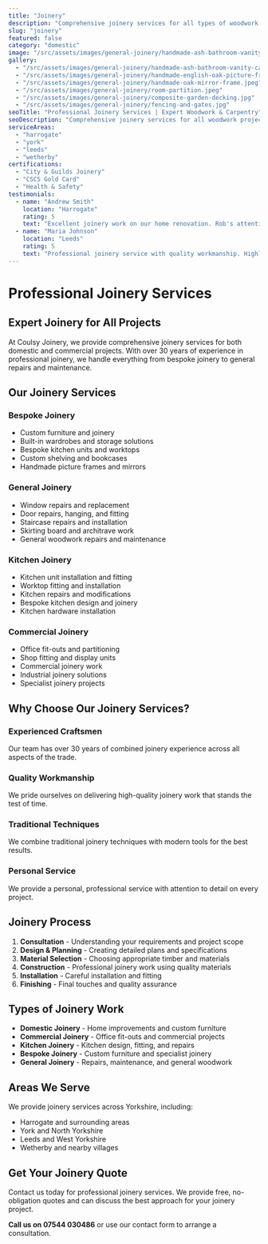 ```yaml
---
title: "Joinery"
description: "Comprehensive joinery services for all types of woodwork projects. From bespoke joinery to general repairs, we provide expert joinery solutions for domestic and commercial clients."
slug: "joinery"
featured: false
category: "domestic"
image: "/src/assets/images/general-joinery/handmade-ash-bathroom-vanity-cabinet.jpeg"
gallery:
  - "/src/assets/images/general-joinery/handmade-ash-bathroom-vanity-cabinet.jpeg"
  - "/src/assets/images/general-joinery/handmade-english-oak-picture-frame.jpeg"
  - "/src/assets/images/general-joinery/handmade-oak-mirror-frame.jpeg"
  - "/src/assets/images/general-joinery/room-partition.jpeg"
  - "/src/assets/images/general-joinery/composite-garden-decking.jpg"
  - "/src/assets/images/general-joinery/fencing-and-gates.jpg"
seoTitle: "Professional Joinery Services | Expert Woodwork & Carpentry"
seoDescription: "Comprehensive joinery services for all woodwork projects. From bespoke joinery to general repairs and maintenance. Over 30 years' experience in professional joinery."
serviceAreas:
  - "harrogate"
  - "york"
  - "leeds"
  - "wetherby"
certifications:
  - "City & Guilds Joinery"
  - "CSCS Gold Card"
  - "Health & Safety"
testimonials:
  - name: "Andrew Smith"
    location: "Harrogate"
    rating: 5
    text: "Excellent joinery work on our home renovation. Rob's attention to detail is outstanding."
  - name: "Maria Johnson"
    location: "Leeds"
    rating: 5
    text: "Professional joinery service with quality workmanship. Highly recommend for any joinery project."
---
```


# Professional Joinery Services

## Expert Joinery for All Projects

At Coulsy Joinery, we provide comprehensive joinery services for both domestic and commercial projects. With over 30 years of experience in professional joinery, we handle everything from bespoke joinery to general repairs and maintenance.

## Our Joinery Services

### **Bespoke Joinery**
- Custom furniture and joinery
- Built-in wardrobes and storage solutions
- Bespoke kitchen units and worktops
- Custom shelving and bookcases
- Handmade picture frames and mirrors

### **General Joinery**
- Window repairs and replacement
- Door repairs, hanging, and fitting
- Staircase repairs and installation
- Skirting board and architrave work
- General woodwork repairs and maintenance

### **Kitchen Joinery**
- Kitchen unit installation and fitting
- Worktop fitting and installation
- Kitchen repairs and modifications
- Bespoke kitchen design and joinery
- Kitchen hardware installation

### **Commercial Joinery**
- Office fit-outs and partitioning
- Shop fitting and display units
- Commercial joinery work
- Industrial joinery solutions
- Specialist joinery projects

## Why Choose Our Joinery Services?

### **Experienced Craftsmen**
Our team has over 30 years of combined joinery experience across all aspects of the trade.

### **Quality Workmanship**
We pride ourselves on delivering high-quality joinery work that stands the test of time.

### **Traditional Techniques**
We combine traditional joinery techniques with modern tools for the best results.

### **Personal Service**
We provide a personal, professional service with attention to detail on every project.

## Joinery Process

1. **Consultation** - Understanding your requirements and project scope
2. **Design & Planning** - Creating detailed plans and specifications
3. **Material Selection** - Choosing appropriate timber and materials
4. **Construction** - Professional joinery work using quality materials
5. **Installation** - Careful installation and fitting
6. **Finishing** - Final touches and quality assurance

## Types of Joinery Work

- **Domestic Joinery** - Home improvements and custom furniture
- **Commercial Joinery** - Office fit-outs and commercial projects
- **Kitchen Joinery** - Kitchen design, fitting, and repairs
- **Bespoke Joinery** - Custom furniture and specialist joinery
- **General Joinery** - Repairs, maintenance, and general woodwork

## Areas We Serve

We provide joinery services across Yorkshire, including:
- Harrogate and surrounding areas
- York and North Yorkshire
- Leeds and West Yorkshire
- Wetherby and nearby villages

## Get Your Joinery Quote

Contact us today for professional joinery services. We provide free, no-obligation quotes and can discuss the best approach for your joinery project.

**Call us on 07544 030486** or use our contact form to arrange a consultation. 